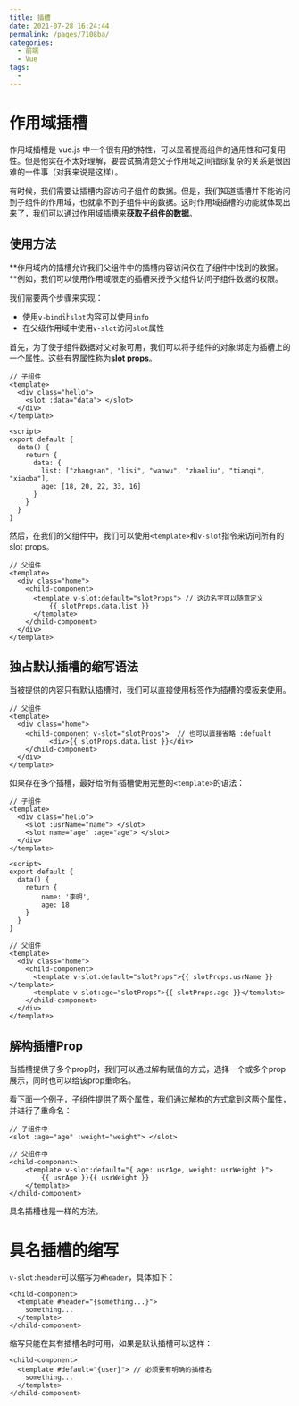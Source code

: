 ```yaml
---
title: 插槽
date: 2021-07-28 16:24:44
permalink: /pages/7108ba/
categories:
  - 前端
  - Vue
tags:
  - 
---
```

# 作用域插槽

作用域插槽是 vue.js 中一个很有用的特性，可以显著提高组件的通用性和可复用性。但是他实在不太好理解，要尝试搞清楚父子作用域之间错综复杂的关系是很困难的一件事（对我来说是这样）。

有时候，我们需要让插槽内容访问子组件的数据。但是，我们知道插槽并不能访问到子组件的作用域，也就拿不到子组件中的数据。这时作用域插槽的功能就体现出来了，我们可以通过作用域插槽来**获取子组件的数据**。

<!-- more -->

## 使用方法

**作用域内的插槽允许我们父组件中的插槽内容访问仅在子组件中找到的数据。**例如，我们可以使用作用域限定的插槽来授予父组件访问子组件数据的权限。

我们需要两个步骤来实现：

* 使用`v-bind`让`slot`内容可以使用`info`
* 在父级作用域中使用`v-slot`访问`slot`属性

首先，为了使子组件数据对父对象可用，我们可以将子组件的对象绑定为插槽上的一个属性。这些有界属性称为**slot props**。

```vue
// 子组件
<template>
  <div class="hello">
    <slot :data="data"> </slot>
  </div>
</template>

<script>
export default {
  data() {
    return {
      data: {
        list: ["zhangsan", "lisi", "wanwu", "zhaoliu", "tianqi", "xiaoba"],
        age: [18, 20, 22, 33, 16]
      }
    }
  }
}
```

然后，在我们的父组件中，我们可以使用`<template>`和`v-slot`指令来访问所有的 slot props。

``` vue
// 父组件
<template>
  <div class="home">
    <child-component>
      <template v-slot:default="slotProps"> // 这边名字可以随意定义
          {{ slotProps.data.list }}
	  </template>
    </child-component>
  </div>
</template>
```

## 独占默认插槽的缩写语法

当被提供的内容只有默认插槽时，我们可以直接使用标签作为插槽的模板来使用。

```vue
// 父组件
<template>
  <div class="home">
    <child-component v-slot="slotProps">  // 也可以直接省略 :defualt
          <div>{{ slotProps.data.list }}</div>
    </child-component>
  </div>
</template>
```

如果存在多个插槽，最好给所有插槽使用完整的`<template>`的语法：

```vue
// 子组件
<template>
  <div class="hello">
    <slot :usrName="name"> </slot>
    <slot name="age" :age="age"> </slot>
  </div>
</template>

<script>
export default {
  data() {
    return {
        name: '李明',
        age: 18
    }
  }
}
```

```vue
// 父组件
<template>
  <div class="home">
    <child-component>
      <template v-slot:default="slotProps">{{ slotProps.usrName }}</template>
      <template v-slot:age="slotProps">{{ slotProps.age }}</template>
    </child-component>
  </div>
</template>
```

## 解构插槽Prop

当插槽提供了多个prop时，我们可以通过解构赋值的方式，选择一个或多个prop展示，同时也可以给该prop重命名。

看下面一个例子，子组件提供了两个属性，我们通过解构的方式拿到这两个属性，并进行了重命名：

```vue
// 子组件中
<slot :age="age" :weight="weight"> </slot>

// 父组件中
<child-component>
    <template v-slot:default="{ age: usrAge, weight: usrWeight }">
		{{ usrAge }}{{ usrWeight }}
    </template>
</child-component>
```

具名插槽也是一样的方法。

#  具名插槽的缩写

`v-slot:header`可以缩写为`#header`，具体如下：

```vue
<child-component>
  <template #header="{something...}">
    something...
  </template>
</child-component>
```

缩写只能在其有插槽名时可用，如果是默认插槽可以这样：

```vue
<child-component>
  <template #default="{user}"> // 必须要有明确的插槽名
    something...
  </template>
</child-component>
```

